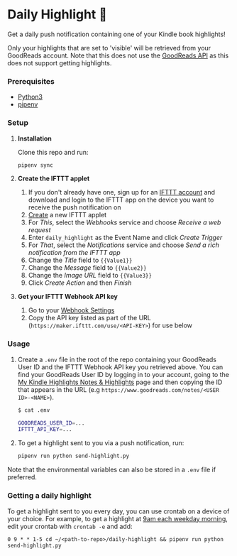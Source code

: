 # Daily Highlight 📖

Get a daily push notification containing one of your Kindle book highlights!

Only your highlights that are set to 'visible' will be retrieved from your
GoodReads account. Note that this does not use the
[GoodReads API](https://www.goodreads.com/api) as this does not support getting
highlights.

### Prerequisites
* [Python3](https://www.python.org/download/releases/3.0/)
* [pipenv](https://pypi.org/project/pipenv/)

### Setup

1. **Installation**

   Clone this repo and run:
   ```bash
   pipenv sync
   ```
1. **Create the IFTTT applet**

   1. If you don't already have one, sign up for an
      [IFTTT account](https://ifttt.com/) and download and login to the IFTTT
      app on the device you want to receive the push notification on
   1. [Create](https://ifttt.com/create) a new IFTTT applet
   1. For _This_, select the _Webhooks_ service and choose
      _Receive a web request_
   1. Enter `daily_highlight` as the Event Name and click _Create Trigger_
   1. For _That_, select the _Notifications_ service and choose
      _Send a rich notification from the IFTTT app_
   1. Change the _Title_ field to `{{Value1}}`
   1. Change the _Message_ field to `{{Value2}}`
   1. Change the _Image URL_ field to `{{Value3}}`
   1. Click _Create Action_ and then _Finish_
1. **Get your IFTTT Webhook API key**
   1. Go to your [Webhook Settings](https://ifttt.com/maker_webhooks/settings)
   1. Copy the API key listed as part of the URL
      (`https://maker.ifttt.com/use/<API-KEY>`) for use below

### Usage

1. Create a `.env` file in the root of the repo containing your GoodReads User
   ID and the IFTTT Webhook API key you retrieved above. You can find your
   GoodReads User ID by logging in to your account, going to the
   [My Kindle Highlights Notes & Highlights](https://www.goodreads.com/notes)
   page and then copying the ID that appears in the URL (e.g
   `https://www.goodreads.com/notes/<USER ID>-<NAME>`).
   ```bash
   $ cat .env

   GOODREADS_USER_ID=...
   IFTTT_API_KEY=...
   ```
1. To get a highlight sent to you via a push notification, run:
   ```bash
   pipenv run python send-highlight.py
   ```

Note that the environmental variables can also be stored in a `.env` file if
preferred.

### Getting a daily highlight

To get a highlight sent to you every day, you can use crontab on a device of
your choice. For example, to get a highlight at
[9am each weekday morning](https://crontab.guru/#0_9_*_*_1-5), edit your
crontab with `crontab -e` and add:
```
0 9 * * 1-5 cd ~/<path-to-repo>/daily-highlight && pipenv run python send-highlight.py
```
